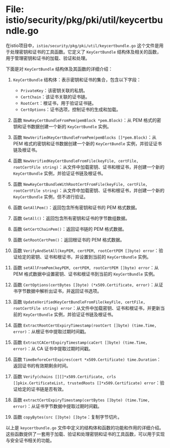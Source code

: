 # File: istio/security/pkg/pki/util/keycertbundle.go

在istio项目中，`istio/security/pkg/pki/util/keycertbundle.go` 这个文件是用于处理密钥和证书的工具函数。它定义了 `KeyCertBundle` 结构体及相关的函数，用于管理密钥和证书的加载、验证和处理。

下面是对 `KeyCertBundle` 结构体及其函数的详细介绍：

1. `KeyCertBundle` 结构体：表示密钥和证书的集合，包含以下字段：
   - `PrivateKey`：该密钥关联的私钥。
   - `CertChain`：该证书关联的证书链。
   - `RootCert`：根证书，用于验证证书链。
   - `CertOptions`：证书选项，控制证书的生成和加载。

2. 函数 `NewKeyCertBundleFromPem(pemBlock *pem.Block)`：从 PEM 格式的密钥和证书数据创建一个新的 `KeyCertBundle` 实例。

3. 函数 `NewVerifiedKeyCertBundleFromPem(pemBlocks []*pem.Block)`：从 PEM 格式的密钥和证书数据创建一个新的 `KeyCertBundle` 实例，并验证证书链及根证书。

4. 函数 `NewVerifiedKeyCertBundleFromFile(keyFile, certFile, rootCertFile string)`：从文件中加载密钥、证书和根证书，并创建一个新的 `KeyCertBundle` 实例，并验证证书链及根证书。

5. 函数 `NewKeyCertBundleWithRootCertFromFile(keyFile, certFile, rootCertFile string)`：从文件中加载密钥、证书和根证书，并创建一个新的 `KeyCertBundle` 实例，但不进行验证。

6. 函数 `GetAllPem()`：返回包含所有密钥和证书的 PEM 格式数据。

7. 函数 `GetAll()`：返回包含所有密钥和证书的字节数组数据。

8. 函数 `GetCertChainPem()`：返回证书链的 PEM 格式数据。

9. 函数 `GetRootCertPem()`：返回根证书的 PEM 格式数据。

10. 函数 `VerifyAndSetAll(keyPEM, certPEM, rootCertPEM []byte) error`：验证给定的密钥、证书和根证书，并设置到当前的 `KeyCertBundle` 实例。

11. 函数 `setAllFromPem(keyPEM, certPEM, rootCertPEM []byte) error`：从 PEM 格式数据中设置密钥、证书和根证书到当前的 `KeyCertBundle` 实例。

12. 函数 `CertOptions(certBytes []byte) (*x509.Certificate, error)`：从证书字节数据中解析出证书，并返回证书选项。

13. 函数 `UpdateVerifiedKeyCertBundleFromFile(keyFile, certFile, rootCertFile string) error`：从文件中加载密钥、证书和根证书，并更新当前的 `KeyCertBundle` 实例，并验证证书链及根证书。

14. 函数 `ExtractRootCertExpiryTimestamp(rootCert []byte) (time.Time, error)`：从根证书中提取过期时间戳。

15. 函数 `ExtractCACertExpiryTimestamp(caCert []byte) (time.Time, error)`：从 CA 证书中提取过期时间戳。

16. 函数 `TimeBeforeCertExpires(cert *x509.Certificate) time.Duration`：返回证书的有效期剩余时间。

17. 函数 `Verify(chains [][]*x509.Certificate, crls []pkix.CertificateList, trustedRoots []*x509.Certificate) error`：验证给定的证书链是否有效。

18. 函数 `extractCertExpiryTimestamp(certBytes []byte) (time.Time, error)`：从证书字节数据中提取过期时间戳。

19. 函数 `copyBytes(src []byte) []byte`：复制字节切片。

以上是 `keycertbundle.go` 文件中定义的结构体和函数的功能和作用的详细介绍。这些函数提供了一套用于加载、验证和处理密钥和证书的工具函数，可以用于实现与安全证书相关的功能。

